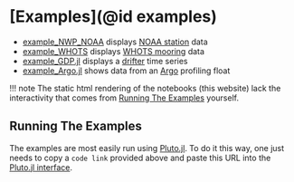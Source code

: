 # [Examples](@id examples)

- [example\_NWP\_NOAA](example_NWP_NOAA.html) displays [NOAA station](https://www.ndbc.noaa.gov/) data
- [example\_WHOTS](example_WHOTS.html) displays [WHOTS mooring](http://www.soest.hawaii.edu/whots/wh_data.html) data
- [example\_GDP.jl](example_GDP.html) displays a [drifter]([https://www.aoml.noaa.gov/phod/gdp/hourly_data.php) time series 
- [example\_Argo.jl](example_Argo.jl) shows data from an [Argo](https://argo.ucsd.edu) profiling float

!!! note
    The static html rendering of the notebooks (this website) lack the interactivity that comes from [Running The Examples](@ref) yourself.


## Running The Examples

The examples are most easily run using [Pluto.jl](https://github.com/fonsp/Pluto.jl). To do it this way, one just needs to copy a `code link` provided above and paste this URL into the [Pluto.jl interface](https://github.com/fonsp/Pluto.jl/wiki/🔎-Basic-Commands-in-Pluto).
